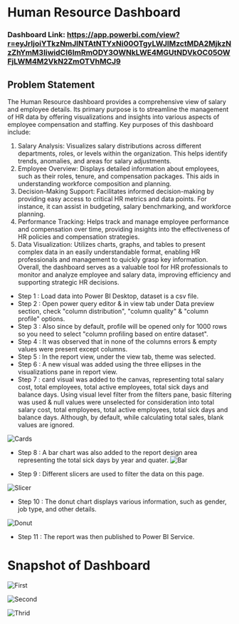 # Human Resource Dashboard

### Dashboard Link: https://app.powerbi.com/view?r=eyJrIjoiYTkzNmJlNTAtNTYxNi00OTgyLWJlMzctMDA2MjkzNzZhYmM3IiwidCI6ImRmODY3OWNkLWE4MGUtNDVkOC05OWFjLWM4M2VkN2ZmOTVhMCJ9

## Problem Statement
The Human Resource dashboard provides a comprehensive view of salary and employee details. Its primary purpose is to streamline the management of HR data by offering visualizations and insights into various aspects of employee compensation and staffing.
Key purposes of this dashboard include:
1.	Salary Analysis: Visualizes salary distributions across different departments, roles, or levels within the organization. This helps identify trends, anomalies, and areas for salary adjustments.
2.	Employee Overview: Displays detailed information about employees, such as their roles, tenure, and compensation packages. This aids in understanding workforce composition and planning.
3.	Decision-Making Support: Facilitates informed decision-making by providing easy access to critical HR metrics and data points. For instance, it can assist in budgeting, salary benchmarking, and workforce planning.
4.	Performance Tracking: Helps track and manage employee performance and compensation over time, providing insights into the effectiveness of HR policies and compensation strategies.
5.	Data Visualization: Utilizes charts, graphs, and tables to present complex data in an easily understandable format, enabling HR professionals and management to quickly grasp key information.
Overall, the dashboard serves as a valuable tool for HR professionals to monitor and analyze employee and salary data, improving efficiency and supporting strategic HR decisions.

- Step 1 : Load data into Power BI Desktop, dataset is a csv file.
- Step 2 : Open power query editor & in view tab under Data preview section, check "column distribution", "column quality" & "column profile" options.
- Step 3 : Also since by default, profile will be opened only for 1000 rows so you need to select "column profiling based on entire dataset".
- Step 4 : It was observed that in none of the columns errors & empty values were present except columns.
- Step 5 : In the report view, under the view tab, theme was selected.
- Step 6 : A new visual was added using the three ellipses in the visualizations pane in report view. 
- Step 7 : card visual was added to the canvas, representing total salary cost, total employees, total active employees, total sick days and balance days.
           Using visual level filter from the filters pane, basic filtering was used & null values were unselected for consideration into total salary cost, total employees, total active employees, total sick days and balance days.
           Although, by default, while calculating total sales, blank values are ignored.

![Cards](https://github.com/user-attachments/assets/e1ad841a-bc2e-4b08-b39a-0bbb1357a246)

- Step 8 : A bar chart was also added to the report design area representing the total sick days by year and quater. 
![Bar](https://github.com/user-attachments/assets/e0e0eff2-d582-4d2a-bb61-32dc4cbecf6b)

- Step 9 : Different slicers are used to filter the data on this page.

![Slicer](https://github.com/user-attachments/assets/5e9795da-ab75-4d9a-ae25-66b360f1aa9c)

 - Step 10 : The donut chart displays various information, such as gender, job type, and other details.

![Donut](https://github.com/user-attachments/assets/9262802b-c7cf-4dc0-9e52-14311e46e278)

 - Step 11 : The report was then published to Power BI Service.
 
# Snapshot of Dashboard

![First](https://github.com/user-attachments/assets/f69ba312-84ea-4816-bcf5-8b390441810b)

![Second](https://github.com/user-attachments/assets/6cdff59c-9861-4bb2-b783-ca1edd20f19e)

![Thrid](https://github.com/user-attachments/assets/122de76d-5e22-48ed-99c6-9ac0f791982b)
